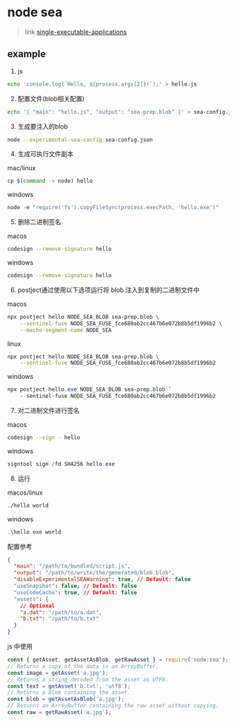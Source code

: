 # node sea

> link [single-executable-applications](https://nodejs.org/api/single-executable-applications.html#single-executable-applications)

## example

1. js

```sh
echo 'console.log(`Hello, ${process.argv[2]}!`);' > hello.js
```

2. 配置文件(blob相关配置)

```sh
echo '{ "main": "hello.js", "output": "sea-prep.blob" }' > sea-config.json
```

3. 生成要注入的blob

```sh
node --experimental-sea-config sea-config.json
```

4. 生成可执行文件副本

mac/linux

```sh
cp $(command -v node) hello
```

windows

```powershell
node -e "require('fs').copyFileSync(process.execPath, 'hello.exe')"
```

5. 删除二进制签名

macos

```sh
codesign --remove-signature hello
```

windows

```sh
codesign --remove-signature hello
```

6. postject通过使用以下选项运行将 blob 注入到复制的二进制文件中

macos

```sh
npx postject hello NODE_SEA_BLOB sea-prep.blob \
    --sentinel-fuse NODE_SEA_FUSE_fce680ab2cc467b6e072b8b5df1996b2 \
    --macho-segment-name NODE_SEA
```

linux

```sh
npx postject hello NODE_SEA_BLOB sea-prep.blob \
    --sentinel-fuse NODE_SEA_FUSE_fce680ab2cc467b6e072b8b5df1996b2
```

windows

```powershell
npx postject hello.exe NODE_SEA_BLOB sea-prep.blob `
    --sentinel-fuse NODE_SEA_FUSE_fce680ab2cc467b6e072b8b5df1996b2
```

7. 对二进制文件进行签名

macos

```sh
codesign --sign - hello
```

windows

```powershell
signtool sign /fd SHA256 hello.exe
```

8. 运行

macos/linux

```sh
./hello world
```

windows

```powershell
.\hello.exe world
```

配置参考

```json
{
  "main": "/path/to/bundled/script.js",
  "output": "/path/to/write/the/generated/blob.blob",
  "disableExperimentalSEAWarning": true, // Default: false
  "useSnapshot": false, // Default: false
  "useCodeCache": true, // Default: false
  "assets": {
    // Optional
    "a.dat": "/path/to/a.dat",
    "b.txt": "/path/to/b.txt"
  }
}
```

js 中使用

```js
const { getAsset, getAssetAsBlob, getRawAsset } = require('node:sea');
// Returns a copy of the data in an ArrayBuffer.
const image = getAsset('a.jpg');
// Returns a string decoded from the asset as UTF8.
const text = getAsset('b.txt', 'utf8');
// Returns a Blob containing the asset.
const blob = getAssetAsBlob('a.jpg');
// Returns an ArrayBuffer containing the raw asset without copying.
const raw = getRawAsset('a.jpg');
```
